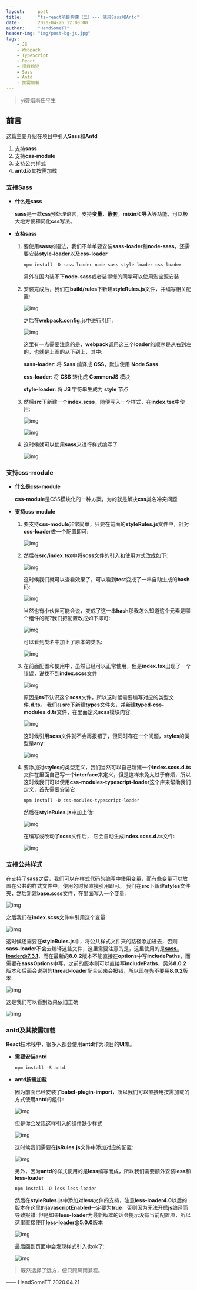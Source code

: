 ```yaml
---
layout:     post
title:      "ts-react项目构建（二）--- 使用Sass和Antd"
date:       2020-04-26 12:00:00
author:     "HandSomeTT"
header-img: "img/post-bg-js.jpg"
tags:
    - JS
    - Webpack
    - TypeScript
    - React
    - 项目构建
    - Sass
    - Antd
    - 按需加载
---
```



>yi蓑烟雨任平生

## 前言
这篇主要介绍在项目中引入**Sass**和**Antd**
1. 支持**sass**
2. 支持**css-module**
3. 支持公共样式
4. **antd**及其按需加载

### 支持Sass


* **什么是sass**

  **sass**是一款**css**预处理语言，支持**变量**，**嵌套**，**mixin**和**导入**等功能，可以极大地方便和简化**css**写法。

* **支持sass**

  1. 要使用**sass**的语法，我们不单单要安装**sass-loader**和**node-sass**，还需要安装**style-loader**以及**css-loader**
     
     ```
     npm install -D sass-loader node-sass style-loader css-loader
     ```

     另外在国内装不下**node-sass**或者装得慢的同学可以使用淘宝源安装
  
  2. 安装完成后，我们在**build/rules**下新建**styleRules.js**文件，并编写相关配置:
     
     ![img](/img/sass-antd/img1.png)

     之后在**webpack.config.js**中进行引用:

     ![img](/img/sass-antd/img2.png)

     这里有一点需要注意的是，**webpack**调用这三个**loader**的顺序是从右到左的，也就是上图的从下到上，其中:
     
     **sass-loader**: 将 **Sass** 编译成 **CSS**，默认使用 **Node Sass**

     **css-loader**: 将 **CSS** 转化成 **CommonJS** 模块

     **style-loader**: 将 **JS** 字符串生成为 **style** 节点

  3. 然后**src**下新建一个**index.scss**，随便写入一个样式，在**index.tsx**中使用:

     ![img](/img/sass-antd/img3.png)

     ![img](/img/sass-antd/img4.png)

  4. 这时候就可以使用**sass**来进行样式编写了

     ![img](/img/sass-antd/img5.png)

### 支持css-module

* **什么是css-module**

  **css-module**是CSS模块化的一种方案，为的就是解决**css**类名冲突问题

* **支持css-module**

  1. 要支持**css-module**非常简单，只要在前面的**styleRules.js**文件中，针对**css-loader**做一个配置即可:

     ![img](/img/sass-antd/img6.png)
  
  2. 然后在**src/index.tsx**中将**scss**文件的引入和使用方式改成如下:

     ![img](/img/sass-antd/img7.png)

     这时候我们就可以查看效果了，可以看到**test**变成了一串自动生成的**hash**码:

     ![img](/img/sass-antd/img8.png)

     当然也有小伙伴可能会说，变成了这一串**hash**那我怎么知道这个元素是哪个组件的呢?我们把配置改成如下即可:

     ![img](/img/sass-antd/img9.png)

     可以看到类名中加上了原本的类名:

     ![img](/img/sass-antd/img10.png)

  3. 在前面配置和使用中，虽然已经可以正常使用，但是**index.tsx**出现了一个错误，说找不到**index.scss**文件

     ![img](/img/sass-antd/img11.png)

     原因是**ts**不认识这个**scss**文件，所以这时候需要编写对应的类型文件<strong>.d.ts</strong>。
     我们在**src**下新建**types**文件夹，并新建**typed-css-modules.d.ts**文件，在里面定义**scss**模块内容:

     ![img](/img/sass-antd/img12.png)

     这时候引用**scss**文件就不会再报错了，但同时存在一个问题，**styles**的类型是**any**:

     ![img](/img/sass-antd/img13.png)

  4. 要添加对**styles**的类型定义，我们当然可以自己新建一个**index.scss.d.ts**文件在里面自己写一个**interface**来定义，但是这样未免太过于麻烦，所以这时候我们可以使用**css-modules-typescript-loader**这个库来帮助我们定义，首先需要安装它

     ```
     npm install -D css-modules-typescript-loader
     ```

     然后在**styleRules.js**中加上他:

     ![img](/img/sass-antd/img14.png)

     在编写或改动了**scss**文件后， 它会自动生成**index.scss.d.ts**文件:

     ![img](/img/sass-antd/img15.png)

### 支持公共样式

  在支持了**sass**之后，我们可以在样式代码的编写中使用变量，而有些变量可以放置在公共的样式文件中，使用的时候直接引用即可。
  我们在**src**下新建**styles**文件夹，然后新建**base.scss**文件，在里面写入一个变量:

  ![img](/img/sass-antd/img16.png)

  之后我们在**index.scss**文件中引用这个变量:

  ![img](/img/sass-antd/img17.png)

  这时候还需要在**styleRules.js**中，将公共样式文件夹的路径添加进去，否则**sass-loader**不会去编译这些文件，这里需要注意的是，这里使用的是**sass-loader@7.3.1**，而在最新的**8.0.2**版本不能直接在**options**中写**includePaths**，而需要在**sassOptions**中写，之前的版本则可以直接写**includePaths**，另外**8.0.2**版本和后面会说到的**thread-loader**配合起来会报错，所以现在先不要用**8.0.2**版本:

  ![img](/img/sass-antd/img18.png)

  这是我们可以看到效果依旧正确

  ![img](/img/sass-antd/img19.png)

### antd及其按需加载

  **React**技术栈中，很多人都会使用**antd**作为项目的**UI**库。

* **需要安装antd**

  ```
  npm install -S antd
  ```

* **antd按需加载**

  因为前面已经安装了**babel-plugin-import**，所以我们可以直接用按需加载的方式使用**antd**的组件:

  ![img](/img/sass-antd/img20.png)

  但是你会发现这样引入的组件缺少样式

  ![img](/img/sass-antd/img21.png)

  这时候我们需要在**jsRules.js**文件中添加对应的配置:

  ![img](/img/sass-antd/img22.png)

  另外，因为**antd**的样式使用的是**less**编写而成，所以我们需要额外安装**less**和**less-loader**

  ```
  npm install -D less less-loader
  ```
  然后在**styleRules.js**中添加对**less**文件的支持，注意**less-loader4.0**以后的版本在这里的**javascriptEnabled**一定要为**true**，否则因为无法开启**js**编译而导致报错:
  但是如果**less-loader**为最新版本的话会提示没有当前配置项，所以这里直接使用**less-loader@5.0.0**版本

  ![img](/img/sass-antd/img23.png)

  最后回到页面中会发现样式引入也ok了:

  ![img](/img/sass-antd/img24.png)


>既然选择了远方，便只顾风雨兼程。

—— HandSomeTT 2020.04.21
